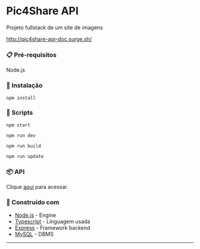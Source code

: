 # Pic4Share API
Projeto fullstack de um site de imagens

http://pic4share-api-doc.surge.sh/


### :clipboard: Pré-requisitos

Node.js


### :wrench: Instalação

``npm install``



### :page_facing_up: Scripts
``npm start``

``npm run dev``

``npm run build``

``npm run update``


### :package: API

Clique [aqui](http://pic4share-api-doc.surge.sh/) para acessar.


### :game_die: Construído com

* [Node.js](https://nodejs.org/en/) - Engine
* [Typescript](https://www.typescriptlang.org/) - Linguagem usada
* [Express](https://expressjs.com/pt-br/) - Framework backend
* [MySQL](https://www.mysql.com/) - DBMS

---
